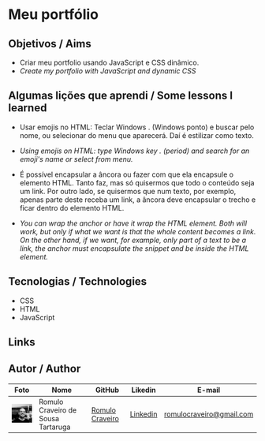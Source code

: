 # Meu portfólio

## Objetivos / Aims

* Criar meu portfolio usando JavaScript e CSS dinâmico.
* <i> Create my portfolio with JavaScript and dynamic CSS</i>


## Algumas lições que aprendi / Some lessons I learned

* Usar emojis no HTML: Teclar Windows  .  (Windows ponto) e buscar pelo nome, ou selecionar do menu que aparecerá. Daí é estilizar como texto.

* _Using emojis on HTML: type Windows key . (period) and search for an emoji's name or select from menu._

* É possível encapsular a âncora ou fazer com que ela encapsule o elemento HTML. Tanto faz, mas só quisermos que todo o conteúdo seja um link. Por outro lado, se quisermos que num texto, por exemplo, apenas parte deste receba um link, a âncora deve encapsular o trecho e ficar dentro do elemento HTML.

* _You can wrap the anchor or have it wrap the HTML element. Both will work, but only if what we want is that the whole content becomes a link. On the other hand, if we want, for example, only part of a text to be a link, the anchor must encapsulate the snippet and be inside the HTML element._

## Tecnologias / Technologies

* CSS
* HTML
* JavaScript

## Links 




## Autor / Author

| Foto                                                   | Nome                               | GitHub                                               | Likedin                                                 | E-mail                   |
| ------------------------------------------------------ | ---------------------------------- | ---------------------------------------------------- | ------------------------------------------------------- | ------------------------ |
| <img src="./assets/fotogit.jpeg" width="100px"> | Romulo Craveiro de Sousa Tartaruga | [Romulo Craveiro](https://github.com/romulocraveiro) | [Linkedin](https://www.linkedin.com/in/romulocraveiro/) | romulocraveiro@gmail.com |